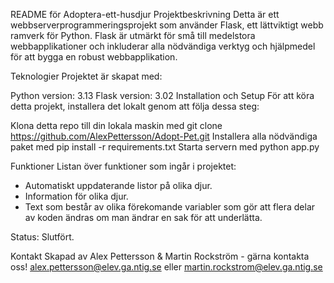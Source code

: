 README för Adoptera-ett-husdjur
Projektbeskrivning
Detta är ett webbserverprogrammeringsprojekt som använder Flask, ett lättviktigt webb ramverk för Python. Flask är utmärkt för små till medelstora webbapplikationer och inkluderar alla nödvändiga verktyg och hjälpmedel för att bygga en robust webbapplikation.

Teknologier
Projektet är skapat med:

Python version: 3.13
Flask version: 3.02
Installation och Setup
För att köra detta projekt, installera det lokalt genom att följa dessa steg:

Klona detta repo till din lokala maskin med git clone https://github.com/AlexPettersson/Adopt-Pet.git
Installera alla nödvändiga paket med pip install -r requirements.txt
Starta servern med python app.py

Funktioner
Listan över funktioner som ingår i projektet:

- Automatiskt uppdaterande listor på olika djur.
- Information för olika djur.
- Text som består av olika förekomande variabler som gör att flera delar av koden ändras om man ändrar en sak för att underlätta.

Status: Slutfört.

Kontakt
Skapad av Alex Pettersson & Martin Rockström - gärna kontakta oss! alex.pettersson@elev.ga.ntig.se eller martin.rockstrom@elev.ga.ntig.se
